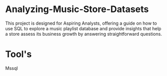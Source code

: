 # Analyzing-Music-Store-Datasets

This project is designed for Aspiring Analysts, offering a guide on how to use SQL to explore a music playlist database and provide insights that help a store assess its business growth by answering straightforward questions.

# Tool's

Mssql
